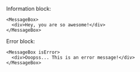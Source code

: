 Information block:

    <MessageBox>
      <div>Hey, you are so awesome!</div>
    </MessageBox>

Error block:

    <MessageBox isError>
      <div>Ooopss... This is an error message!</div>
    </MessageBox>
